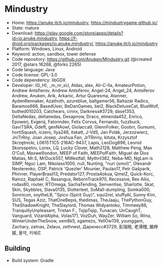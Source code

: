 # Mindustry

- Home: https://anuke.itch.io/mindustry, https://mindustrygame.github.io/
- State: mature
- Download: https://play.google.com/store/apps/details?id=io.anuke.mindustry, https://f-droid.org/packages/io.anuke.mindustry/, https://anuke.itch.io/mindustry
- Platform: Windows, Linux, Android
- Keyword: action, sandbox, tower defense
- Code repository: https://github.com/Anuken/Mindustry.git (@created 2017, @stars 16268, @forks 2265)
- Code language: Java
- Code license: GPL-3.0
- Code dependency: libGDX
- Developer: (G_H), _m_nr_sU, Aldas, alex, Ali-C-Ila, AmateurPotion, Andrew Antsfierov, Andrew Antsiferov, Angel-24, Angel_24, Antsiferov Andrew, Anuken, Arik, Arkanic, Artur Quaresma, Atanner, AydenRennaker, Azathoth, azureblue, ballgamer56, Baltazár Radics, Baramos666, BasedUser, BeDanGames, bei2, BlackDeluxeCat, BlueWolf, buthed010203, Catchears, cinnx, Darkness#3729, dase1353, DeltaNedas, deltanedas, Dexapnow, Draco, elmenda452, Enrico, Epowerj, Evgenij, Fatonndev, Felix Corvus, Fernando, fuzzbuck, GaviTSRA, Gdeft, genNAowl, GioIacca9, GlennFolker, Goobrr, Gureumi, hortiSquash, iczero, Ilya246, itskatt, J-VdS, Jan Polák, Jerzozwierz, JniTrRny, Joan Josep, Joshua Fan, JrTRinny, kituta, Krzysztof Skrzętnicki, L0615T1C5-216AC-9437, Lapis, LeoDog896, Leonid Skorospelov, Lorex, LQ, Lucky Clover, Math2128, Matthew Peng, Max O'Cull, Maxwelllondon, MEEP of Faith, MEEPofFaith, Miguel de Dios Matias, Mr.S, MrDuck557, MWestfall, Mythril382, Neba-MD, NgLam is SIMP, Ngọc Lam, Nikolass1000, null, Nunting, "nuri (smol)", Olexandr Nesterenko, OSP, Patrick 'Quezler' Mounier, Paulao17, Petr Gašparík, Phinner, PlayerBrasil13, Predator127, Prosta4okua, QmelZ, Quick-Korc, Rainzz, Raphaël C, Rasangus, RebornTrack970, Recessive, Rex Aliis, rodas80, router, RTOmega, SachaTending, Senventise, Sharlotte, Skat, Skin, Skybbles, Slava0135, Slotterleet, SoMall-dumpling, Somka000, Sonnicon, soytheLB, "Spico (Spirit Guy)", squi2rel, stuffyAI, Sunny Kim, SUS, Tegas Aziz, ThatOneBepis, thedimas, TheJaaju, ThePythonGuy, TheShadowKnight, TheSlaylord, Thomas Widyantoko, Timmeey86, TranquillyUnpleasant, Tristan F., TsjipTsjip, Tunacan, UnCaughT, Vanguard, VizardAlpha, Volas171, VozDuh, WayZer, William So, Wina, WinterUnderTheSnow, xem8k5, xgamezs, YellOw139, younggam, Zachary, zatnas, Zelaux, zethnest, Даркнесс#3729, 彭瑞暄, 老滑稽, 酪桦姬, 물약, 키에르

## Building

- Build system: Gradle
